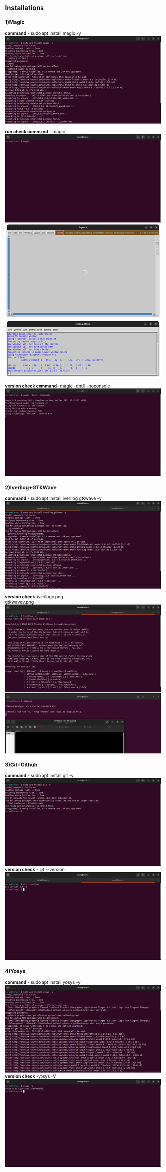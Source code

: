 ## Installations

###  1)Magic
**command** - sudo apt install magic -y
![](magic.png)

**run check  command** - magic
![](magicruncheck.png)
![](magicrun.png)
![](magicrun2.png)

**version check command**- magic -dnull -noconsole
![](magicv.png)

### 2)Iverilog+GTKWave

**command** - sudo apt install iverilog gtkwave -y
![](iverilog+gtk.png)

**version check**-iverilogv.png  
gtkwavev.png
![](iverilogv.png)
![](gtkwavev.png)

### 3)Git+Github

**command** - sudo apt install git -y
![](git+github.png)
**version check** - git --version
![](git+githubv.png)

### 4)Yosys

**command** - sudo apt install yosys -y 
![](yosys%20.png)
**version check** -yosys -V
![](yosys%20v.png)





